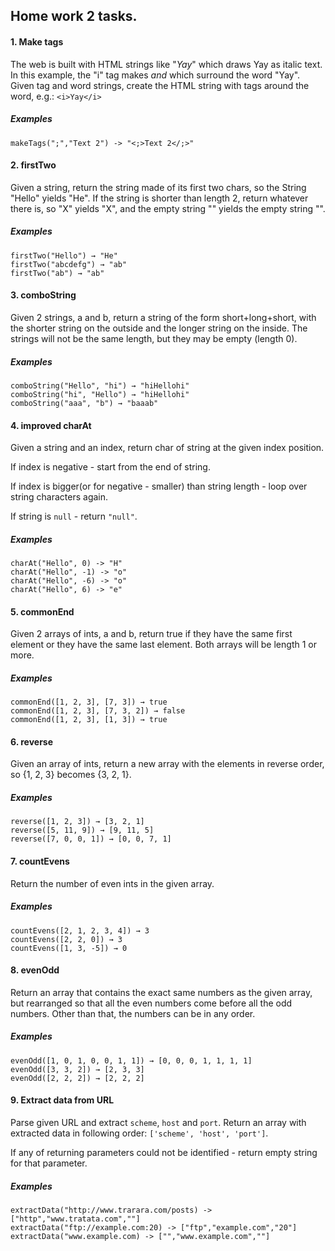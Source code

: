 Home work 2 tasks.
-----------------------

#### 1. Make tags
The web is built with HTML strings like "<i>Yay</i>" which draws Yay as italic text. 
In this example, the "i" tag makes <i> and </i> which surround the word "Yay". 
Given tag and word strings, create the HTML string with tags around the word, 
e.g.: `<i>Yay</i>`

##### Examples
```
makeTags(";","Text 2") -> "<;>Text 2</;>"
```

#### 2. firstTwo 
Given a string, return the string made of its first two chars, so the String "Hello" yields "He". 
If the string is shorter than length 2, return whatever there is, 
so "X" yields "X", and the empty string "" yields the empty string "".

##### Examples
```
firstTwo("Hello") → "He"
firstTwo("abcdefg") → "ab"
firstTwo("ab") → "ab"
```

#### 3. comboString
Given 2 strings, a and b, return a string of the form short+long+short, 
with the shorter string on the outside and the longer string on the inside. 
The strings will not be the same length, but they may be empty (length 0).

##### Examples
```
comboString("Hello", "hi") → "hiHellohi"
comboString("hi", "Hello") → "hiHellohi"
comboString("aaa", "b") → "baaab"
```

#### 4. improved charAt
Given a string and an index, return char of string at the given index position.

If index is negative - start from the end of string.

If index is bigger(or for negative - smaller) than string length - loop over string characters again.

If string is `null` - return `"null"`.

##### Examples
```
charAt("Hello", 0) -> "H"
charAt("Hello", -1) -> "o"
charAt("Hello", -6) -> "o"
charAt("Hello", 6) -> "e"
```

#### 5. commonEnd 
Given 2 arrays of ints, a and b, return true if they have the same first element or they have the same last element. 
Both arrays will be length 1 or more.

##### Examples
```
commonEnd([1, 2, 3], [7, 3]) → true
commonEnd([1, 2, 3], [7, 3, 2]) → false
commonEnd([1, 2, 3], [1, 3]) → true
```

#### 6. reverse
Given an array of ints, return a new array with the elements in reverse order, so {1, 2, 3} becomes {3, 2, 1}.

##### Examples
```
reverse([1, 2, 3]) → [3, 2, 1]
reverse([5, 11, 9]) → [9, 11, 5]
reverse([7, 0, 0, 1]) → [0, 0, 7, 1]
```

#### 7. countEvens
Return the number of even ints in the given array.

##### Examples
```
countEvens([2, 1, 2, 3, 4]) → 3
countEvens([2, 2, 0]) → 3
countEvens([1, 3, -5]) → 0
```

#### 8. evenOdd
Return an array that contains the exact same numbers as the given array, 
but rearranged so that all the even numbers come before all the odd numbers. 
Other than that, the numbers can be in any order. 

##### Examples
```
evenOdd([1, 0, 1, 0, 0, 1, 1]) → [0, 0, 0, 1, 1, 1, 1]
evenOdd([3, 3, 2]) → [2, 3, 3]
evenOdd([2, 2, 2]) → [2, 2, 2]
```

#### 9. Extract data from URL
Parse given URL and extract `scheme`, `host` and `port`. Return an array with extracted data
in following order: `['scheme', 'host', 'port']`.

If any of returning parameters could not be identified - return empty string for that parameter.

##### Examples
```
extractData("http://www.trarara.com/posts) -> ["http","www.tratata.com",""]
extractData("ftp://example.com:20) -> ["ftp","example.com","20"]
extractData("www.example.com) -> ["","www.example.com",""]
```